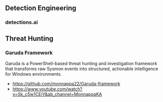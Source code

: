 
## Detection Engineering 
### detections.ai

## Threat Hunting 
### Garuda Framework
Garuda is a PowerShell-based threat hunting and investigation framework that transforms raw Sysmon events into structured, actionable intelligence for Windows environments.
* https://github.com/monnappa22/Garuda-framework
* https://www.youtube.com/watch?v=Sk_c5w1CEiY&ab_channel=MonnappaKA
